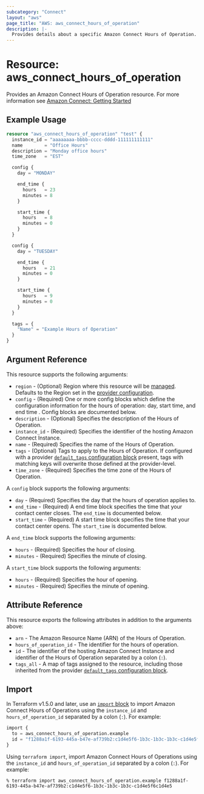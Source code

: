 ```yaml
---
subcategory: "Connect"
layout: "aws"
page_title: "AWS: aws_connect_hours_of_operation"
description: |-
  Provides details about a specific Amazon Connect Hours of Operation.
---
```


# Resource: aws_connect_hours_of_operation

Provides an Amazon Connect Hours of Operation resource. For more information see
[Amazon Connect: Getting Started](https://docs.aws.amazon.com/connect/latest/adminguide/amazon-connect-get-started.html)

## Example Usage

```terraform
resource "aws_connect_hours_of_operation" "test" {
  instance_id = "aaaaaaaa-bbbb-cccc-dddd-111111111111"
  name        = "Office Hours"
  description = "Monday office hours"
  time_zone   = "EST"

  config {
    day = "MONDAY"

    end_time {
      hours   = 23
      minutes = 8
    }

    start_time {
      hours   = 8
      minutes = 0
    }
  }

  config {
    day = "TUESDAY"

    end_time {
      hours   = 21
      minutes = 0
    }

    start_time {
      hours   = 9
      minutes = 0
    }
  }

  tags = {
    "Name" = "Example Hours of Operation"
  }
}
```

## Argument Reference

This resource supports the following arguments:

* `region` - (Optional) Region where this resource will be [managed](https://docs.aws.amazon.com/general/latest/gr/rande.html#regional-endpoints). Defaults to the Region set in the [provider configuration](https://registry.terraform.io/providers/hashicorp/aws/latest/docs#aws-configuration-reference).
* `config` - (Required) One or more config blocks which define the configuration information for the hours of operation: day, start time, and end time . Config blocks are documented below.
* `description` - (Optional) Specifies the description of the Hours of Operation.
* `instance_id` - (Required) Specifies the identifier of the hosting Amazon Connect Instance.
* `name` - (Required) Specifies the name of the Hours of Operation.
* `tags` - (Optional) Tags to apply to the Hours of Operation. If configured with a provider [`default_tags` configuration block](https://registry.terraform.io/providers/hashicorp/aws/latest/docs#default_tags-configuration-block) present, tags with matching keys will overwrite those defined at the provider-level.
* `time_zone` - (Required) Specifies the time zone of the Hours of Operation.

A `config` block supports the following arguments:

* `day` - (Required) Specifies the day that the hours of operation applies to.
* `end_time` - (Required) A end time block specifies the time that your contact center closes. The `end_time` is documented below.
* `start_time` - (Required) A start time block specifies the time that your contact center opens. The `start_time` is documented below.

A `end_time` block supports the following arguments:

* `hours` - (Required) Specifies the hour of closing.
* `minutes` - (Required) Specifies the minute of closing.

A `start_time` block supports the following arguments:

* `hours` - (Required) Specifies the hour of opening.
* `minutes` - (Required) Specifies the minute of opening.

## Attribute Reference

This resource exports the following attributes in addition to the arguments above:

* `arn` - The Amazon Resource Name (ARN) of the Hours of Operation.
* `hours_of_operation_id` - The identifier for the hours of operation.
* `id` - The identifier of the hosting Amazon Connect Instance and identifier of the Hours of Operation separated by a colon (`:`).
* `tags_all` - A map of tags assigned to the resource, including those inherited from the provider [`default_tags` configuration block](https://registry.terraform.io/providers/hashicorp/aws/latest/docs#default_tags-configuration-block).

## Import

In Terraform v1.5.0 and later, use an [`import` block](https://developer.hashicorp.com/terraform/language/import) to import Amazon Connect Hours of Operations using the `instance_id` and `hours_of_operation_id` separated by a colon (`:`). For example:

```terraform
import {
  to = aws_connect_hours_of_operation.example
  id = "f1288a1f-6193-445a-b47e-af739b2:c1d4e5f6-1b3c-1b3c-1b3c-c1d4e5f6c1d4e5"
}
```

Using `terraform import`, import Amazon Connect Hours of Operations using the `instance_id` and `hours_of_operation_id` separated by a colon (`:`). For example:

```console
% terraform import aws_connect_hours_of_operation.example f1288a1f-6193-445a-b47e-af739b2:c1d4e5f6-1b3c-1b3c-1b3c-c1d4e5f6c1d4e5
```
